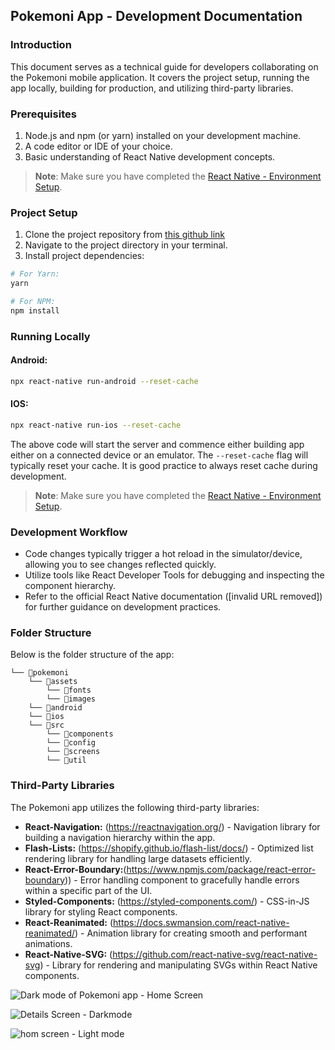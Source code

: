 ## Pokemoni App - Development Documentation

### Introduction

This document serves as a technical guide for developers collaborating on the Pokemoni mobile application. It covers the project setup, running the app locally, building for production, and utilizing third-party libraries.

### Prerequisites

1. Node.js and npm (or yarn) installed on your development machine.
2. A code editor or IDE of your choice.
3. Basic understanding of React Native development concepts.

>**Note**: Make sure you have completed the [React Native - Environment Setup](https://reactnative.dev/docs/environment-setup).

### Project Setup

1. Clone the project repository from [this github link](https://github.com/AmbassEugene/pokemoni.git)
2. Navigate to the project directory in your terminal.
3. Install project dependencies:

``` Bash
# For Yarn:
yarn 

# For NPM:
npm install

```

### Running Locally
#### Android: 

``` Bash
npx react-native run-android --reset-cache
```
#### IOS: 

``` Bash
npx react-native run-ios --reset-cache
```

The above code will start the server and commence either building app either on a connected device or an emulator. The `--reset-cache` flag will typically reset your cache. It is good practice to always reset cache during development.

>**Note**: Make sure you have completed the [React Native - Environment Setup](https://reactnative.dev/docs/environment-setup).

### Development Workflow

- Code changes typically trigger a hot reload in the simulator/device, allowing you to see changes reflected quickly.
- Utilize tools like React Developer Tools for debugging and inspecting the component hierarchy.
- Refer to the official React Native documentation ([invalid URL removed]) for further guidance on development practices.

### Folder Structure

Below is the folder structure of the app:

```
└── 📁pokemoni
    └── 📁assets
        └── 📁fonts
        └── 📁images
    └── 📁android
    └── 📁ios
    └── 📁src
        └── 📁components
        └── 📁config
        └── 📁screens
        └── 📁util
```

### Third-Party Libraries

The Pokemoni app utilizes the following third-party libraries:

- **React-Navigation:** (https://reactnavigation.org/) - Navigation library for building a navigation hierarchy within the app.
- **Flash-Lists:** (https://shopify.github.io/flash-list/docs/) - Optimized list rendering library for handling large datasets efficiently.
- **React-Error-Boundary:**(https://www.npmjs.com/package/react-error-boundary)) - Error handling component to gracefully handle errors within a specific part of the UI.
- **Styled-Components:** (https://styled-components.com/) - CSS-in-JS library for styling React components.
- **React-Reanimated:** (https://docs.swmansion.com/react-native-reanimated/) - Animation library for creating smooth and performant animations.
- **React-Native-SVG:** (https://github.com/react-native-svg/react-native-svg) - Library for rendering and manipulating SVGs within React Native components.


![Dark mode of Pokemoni app - Home Screen](https://lh3.googleusercontent.com/u/0/drive-viewer/AKGpiha1uOVLRsRTT2a5zWRw24V_iUWNgfMYkeYSlFsJpSJSlTOjCefDiMD5a-z2IziIKjU4qmgWSQ9TXwyLID7PxhuReJ1YugJjTsk=w2056-h1926-rw-v1)

![Details Screen - Darkmode](https://lh3.googleusercontent.com/fife/ALs6j_EcAq8450wUJ3jCP6Lo9zA-Fh9IfWCCOAOWf-CwOZ41OuhNh3uYrSfLyFyXs8aLHauYCPR0Pz8CL4YqIBplxcFOvB1zAfPbNTR5bf2HWY3JTsyueBeq3L4mkKSzHa_FgJP7AVmrtVSAglp7b5kBpzQvCJeT0unJUJQTWJam7SwLJowm99Qjpl1zMInyqClhgRWKsfZx4dt1XPLdE1jeE6NqqZHWs_n_PI69hUq6Ny4s_G6uTEzgkaxCuEG0qZiUH_Ek4sfALqEh0jAdHwlM81nUZJunzu1XtBgAhzWQJ89RltF7c7iPUwvNa7_VOL1c67-JrXG4SLCrT5A_k6DBYr0NrViyREC6E-iEuh6oQQB9o56GGn1vkQfHkMa6JnUUir1a9fe2lnz9PJpwAs5K6kTkiATVaykQcdbGe69GtEp0oqyE0Q0qvvXZ1cMMpOxApWOWh2229xj-Qk0qovh9zLYrKU2hoQzF5Rt4lvUpeAPPIOvPymUYtnvbRny59UQkCuXraUYxx_Vqk9sTFxrA4QKLyOwbNf6QFN-T6uCD3ooG1SkGjWghQbEH6KUEFaHW69K3i6uk2-NI_w0T6k4ODzuHLCSfjrqcbAqbiZ8SDlBKCYygXTGIRaNM4P3fSSlzafddvnEqnh-geG7efYaykWCQ4mrkwwHSpxNPnCYnRoc54fLTDQno-lwLn_N1TjmBVBB1x_2wzlCN7qz8oWD6OZ1J_ufVz3ICXra3DO03V7Qki-rtyg78cgUpnmg4xdE_d__1S-czTBXld43sBRiM23UhqKyFGME7sW3X04f6UKPYzov0qdXN7f1_HVfiyEE3Yf9JG66kXtC2wNJhfaPrS3LoW5icKJazdYIkYPnmTySvt3meLtmSt6Mokd9FY0vtZPxpNkRgdtPjptxhRkhc8Pmy2U1yGSJIrrFW24JF2FcmY95lcC2pKysNKS79EXt6fLw-xID-=w3360-h1926-rw-v1)

![hom screen - Light mode](https://lh3.googleusercontent.com/fife/ALs6j_H8je2XZtJrRc2SFDH0ubDzTDMePTh8mlZBihPdCe7G1BY3HHHyTfvjr7HfwNxvE4ImLIRk7Ekh7GOgcZoyG5fMXW79eodrwYOUunTolrhmN-ayaaG_PV88Q2kXlD5ho7ZDfdix05OxqPmgs-Ly-TXiKhLiZ8m3yyrg-sdlXjaMXoCFGnjaUbjs6rUrl2-Ccwm8Iy2yiAJsxHjYUDw8rVn3R7JwjrwVGAvZnHVNaIFVkHNjZMSEWCX2PEbbdtumy1xwODcLSRQp5hSOo8Rq9MP7kWo7FbT69PqSitOlNEOqtu2vAbPISEtbKVNFJGHr5DD5HGrdQAMRgJqfMt8bKILHuTcA736RoQygy0kSIyfh4rs6ZZX7aDAU1y5zWpuMUnyhDkZty0813p-Cmad5WRu3LCy9_hcVsTWElU_dvDvQogp3K59lraDFHUu7cwENZpv93085pmuM39nT7Vs0VuXTirhSnCF9eefgSq5IQWQiHG_u3utZyA8dfy_sUQcG8-GLs3vRtlk1ly5TnrvqNaRTeb90D2T1w8EqT_6Hq8qffUuDNCUnWIaRqHDS07LxaUg-_FyZtNycL_5CKJMugl2OSVakHQ8GSPEN6mxCb-J9XVX_s8efSiNgJrVFJxDhlGfJF34sTS9aWao0cEq2XxNPHnmwRK9aQ9IySDfxSLG8r0lK1FP5swX-xWMEbPuKSg_qtOcRn1N-qiqheU0cVMq8OIQtGZ-xow9AJC0FOx39NEHSzm9l8O56v0X-UJ_RFTLYHw64Ahu2BOOfA7m6eT-7QPFu9S5mjy6ZvX5jAc8jtdjipX5HVEXJ9L0tdgOv1yFynCbQoWJmYhLpX7n-tZMb9hBUyknfKETI2mcz9v6BlC3mu-Sd846cmwCjL_I-ZZs5Cbe3XlGScWz22myReJzmqDbku5qTqHhmjEHV1OmAlMnfYROggwCC5iKzbnSSaHfapVa5wRAj-XreOkwZ7_E_Uyo6DPFB3Wq5ftNl0uapocqoXwpNrsCV7KWuZJThW7UIin9-dtiFOmY5SZf6LvmcWxpSp7dWQ3G8Yy7FnSVwZ5hAqTuXPQXlr_vFrgJ-pwZtDkeV9hl3ckqNSR7y912Wcj2J7J8c5STej6pKnNA1e05wL4uyZ3kP0GoWHA4MPcVN4440aAbrW2q2bOdkgpfSlTiDRK_6YI-yG7Of7x8Bf9QHJjq0Uv3REdy_ZPFuZEdN2ApDoG_eJ10GnxnRJKr2SczQN2-4ndjsc8nYUKFGRTaYqd78Tml5DCD4Hb3cpxf97Y-KabQW3wHx9NJ_XO1dicS2NUwScUkVFV_O1JjjGov1Z_v8CrifyqCazbqxeMwwkhEI9VhHE84f0JZqXEw7Io03daOdkIa_iIfhF8gMetc-wQ6TduSJ5W1oQgzhPOlvQiNjJBxdl7qvRIk6LAhDLuSGMSl7OXsDp7PZyYE8uz7r0Q51eUF4YvULj2Fte744neKeGFG-wX1cB5QPYbAMw9DLquJ5NEwyHH5ygMds0xw1j7TCqLfWPq3-E0yONDkl3vJEl1Rby55V4JsFalMXnEq5uzL-46CPaavLOXW1mjkHcMrfP4TqlcFk4iPp1R4umy6w8EAZfAgQzA=w3360-h1926)